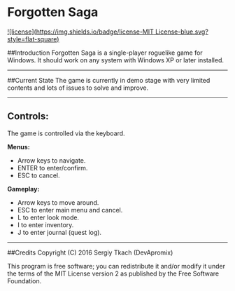 # Forgotten Saga
[![license](https://img.shields.io/badge/license-MIT License-blue.svg?style=flat-square)](./LICENSE) <!--[![release](https://img.shields.io/badge/release-v0.0.1-blue.svg?style=flat-square)]()-->

##Introduction
Forgotten Saga is a single-player roguelike game for Windows. It should work on any system with Windows XP or later installed.

---

##Current State
The game is currently in demo stage with very limited contents and lots of issues 
to solve and improve.

---

## Controls:
The game is controlled via the keyboard.

**Menus:**
 - Arrow keys to navigate.
 - ENTER to enter/confirm.
 - ESC to cancel. 

**Gameplay:**
 - Arrow keys to move around. 
 - ESC to enter main menu and cancel.
 - L to enter look mode.
 - I to enter inventory.
 - J to enter journal (quest log).

---

##Credits
Copyright (C) 2016 Sergiy Tkach (DevApromix)

This program is free software; you can redistribute it and/or modify it under the terms of the MIT License version 2 as published by the Free Software Foundation.